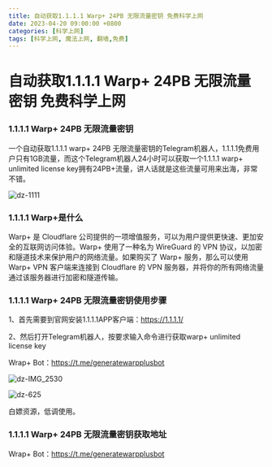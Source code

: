 ```yaml
---
title: 自动获取1.1.1.1 Warp+ 24PB 无限流量密钥 免费科学上网
date: 2023-04-20 09:00:00 +0800
categories: [科学上网]
tags: [科学上网, 魔法上网, 翻墙,免费]
---
```


# 自动获取1.1.1.1 Warp+ 24PB 无限流量密钥 免费科学上网

### 1.1.1.1 Warp+ 24PB 无限流量密钥

一个自动获取1.1.1.1 warp+ 24PB 无限流量密钥的Telegram机器人，1.1.1.1免费用户只有1GB流量，而这个Telegram机器人24小时可以获取一个1.1.1.1 warp+ unlimited license key拥有24PB+流量，讲人话就是这些流量可用来出海，非常不错。

![dz-1111](https://jsd.cdn.zzko.cn/gh/haofx/dz-images-picx@master/blog/dz-1111.5nl6ne0d9l00.webp)

### 1.1.1.1 Warp+是什么

Warp+ 是 Cloudflare 公司提供的一项增值服务，可以为用户提供更快速、更加安全的互联网访问体验。Warp+ 使用了一种名为 WireGuard 的 VPN 协议，以加密和隧道技术来保护用户的网络流量。如果购买了 Warp+ 服务，那么可以使用 Warp+ VPN 客户端来连接到 Cloudflare 的 VPN 服务器，并将你的所有网络流量通过该服务器进行加密和隧道传输。

### 1.1.1.1 Warp+ 24PB 无限流量密钥使用步骤

1、首先需要到官网安装1.1.1.1APP客户端：https://1.1.1.1/

2、然后打开Telegram机器人，按要求输入命令进行获取warp+ unlimited license key

Wrap+ Bot：https://t.me/generatewarpplusbot

![dz-IMG_2530](https://jsd.cdn.zzko.cn/gh/haofx/dz-images-picx@master/blog/dz-IMG_2530.13tr177xycao.webp)

![dz-625](https://jsd.cdn.zzko.cn/gh/haofx/dz-images-picx@master/blog/dz-625.61jqtibbino0.webp)

白嫖资源，低调使用。

### 1.1.1.1 Warp+ 24PB 无限流量密钥获取地址

Wrap+ Bot：https://t.me/generatewarpplusbot